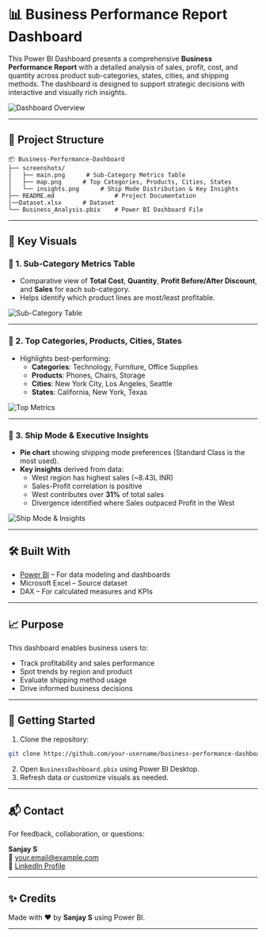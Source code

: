 
# 📊 Business Performance Report Dashboard

This Power BI Dashboard presents a comprehensive **Business Performance Report** with a detailed analysis of sales, profit, cost, and quantity across product sub-categories, states, cities, and shipping methods. The dashboard is designed to support strategic decisions with interactive and visually rich insights.

![Dashboard Overview](./screenshots/main.png)

---

## 📁 Project Structure

```
📦 Business-Performance-Dashboard
├── screenshots/
│   ├── main.png      # Sub-Category Metrics Table
│   ├── map.png      # Top Categories, Products, Cities, States
│   └── insights.png      # Ship Mode Distribution & Key Insights
├── README.md                 # Project Documentation
|──Dataset.xlsx      # Dataset
└── Business_Analysis.pbix    # Power BI Dashboard File
```

---

## 📌 Key Visuals

### 🔹 1. Sub-Category Metrics Table
- Comparative view of **Total Cost**, **Quantity**, **Profit Before/After Discount**, and **Sales** for each sub-category.
- Helps identify which product lines are most/least profitable.

![Sub-Category Table](./screenshots/main.png)

---

### 🔹 2. Top Categories, Products, Cities, States
- Highlights best-performing:
  - **Categories**: Technology, Furniture, Office Supplies
  - **Products**: Phones, Chairs, Storage
  - **Cities**: New York City, Los Angeles, Seattle
  - **States**: California, New York, Texas

![Top Metrics](./screenshots/map.png)

---

### 🔹 3. Ship Mode & Executive Insights
- **Pie chart** showing shipping mode preferences (Standard Class is the most used).
- **Key insights** derived from data:
  - West region has highest sales (~8.43L INR)
  - Sales-Profit correlation is positive
  - West contributes over **31%** of total sales
  - Divergence identified where Sales outpaced Profit in the West

![Ship Mode & Insights](./screenshots/insights.png)

---

## 🛠️ Built With
- [Power BI](https://powerbi.microsoft.com/) – For data modeling and dashboards
- Microsoft Excel – Source dataset
- DAX – For calculated measures and KPIs

---

## 📈 Purpose
This dashboard enables business users to:
- Track profitability and sales performance
- Spot trends by region and product
- Evaluate shipping method usage
- Drive informed business decisions

---

## 🚀 Getting Started

1. Clone the repository:
```bash
git clone https://github.com/your-username/business-performance-dashboard.git
```
2. Open `BusinessDashboard.pbix` using Power BI Desktop.
3. Refresh data or customize visuals as needed.

---

## 📬 Contact
For feedback, collaboration, or questions:

**Sanjay S**  
📧 your.email@example.com  
👤 [LinkedIn Profile](https://www.linkedin.com/in/your-profile)

---

## ✨ Credits
Made with ❤️ by **Sanjay S** using Power BI.

---
